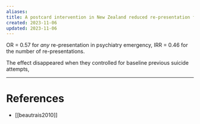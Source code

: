 ```yaml
---
aliases: 
title: A postcard intervention in New Zealand reduced re-presentation for psychiatric, but not all-cause, emergency visits
created: 2023-11-06
updated: 2023-11-06
---
```

OR = 0.57 for *any* re-presentation in psychiatry emergency, IRR = 0.46 for the number of re-presentations.

The effect disappeared when they controlled for baseline previous suicide attempts, 

---
# References
* [[beautrais2010]]